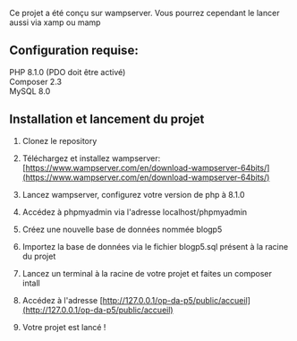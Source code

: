 Ce projet a été conçu sur wampserver. Vous pourrez cependant le lancer aussi via xamp ou mamp

## Configuration requise:

PHP 8.1.0 (PDO doit être activé)  
Composer 2.3  
MySQL 8.0

## Installation et lancement du projet

1. Clonez le repository

2. Téléchargez et installez wampserver: [https://www.wampserver.com/en/download-wampserver-64bits/](https://www.wampserver.com/en/download-wampserver-64bits/)

3. Lancez wampserver, configurez votre version de php à 8.1.0

4. Accédez à phpmyadmin via l'adresse localhost/phpmyadmin

5. Créez une nouvelle base de données nommée blogp5

6. Importez la base de données via le fichier blogp5.sql présent à la racine du projet

7. Lancez un terminal à la racine de votre projet et faites un composer intall

8. Accédez à l'adresse [http://127.0.0.1/op-da-p5/public/accueil](http://127.0.0.1/op-da-p5/public/accueil)

9. Votre projet est lancé !